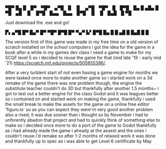 
▀█▀ █▄ █ █▀ ▀█▀ ▄▀█ █   █   ▄▀█ ▀█▀ █ █▀█ █▄ █
▄█▄ █ ▀█ ▄█  █  █▀█ █▄▄ █▄▄ █▀█  █  █ █▄█ █ ▀█

Just download the .exe and go!



▛▖▄▀█ █▀ █▄▀   █▀ ▀█▀ █▀█ █▀ ▀▄▀
▙▘█▀█ █▄ █ █   ▄█  █  █▄█ █   █

The version first of this game was made in my free time on a old version of scratch installed on the school computers i got the idea for the game in a book after a while in my games dev class i need a game to make for my SCQF level 5 so i decided to reuse the game for that (mid late '19 - early mid '21) 
https://scratch.mit.edu/projects/505855396/.

After a very turblent start of not even having a game engine for months we were tasked once more to make another game so i started work on a 3d remake of the game there was one problem though, the engine the substitute teacher couldn't do 3D but thankfully after another 1.5 months~ i got to test out a better engine for the class Godot and it was leagues better so i contuined on and started work on making the game, thankfully i used the small break to make the assets for the game on a online free editor 'figuro.io' so as you can expect they were'nt very good another problem also a rised; it was due sooner than i thought so by November i had to unforently abadon that project and had to quickly think of something else to make so i decided once more to do a port of the game to Godot thankfully as i had already made the game i already at the assest and the ones i couldn't reuse i'd remake so after 1-2 months of relaxed work it was done and thankfully up to spec as i was able to get Level 6 certificate by May
